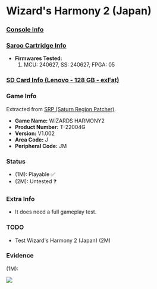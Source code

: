 # Wizard's Harmony 2 (Japan)

### [Console Info](../../../../Info/Consoles/VA13/README.md)

### [Saroo Cartridge Info](../../../../Info/Cartridges/RetroGameParadiseStore/1.32F/README.md)

- <b>Firmwares Tested:</b>
  1. MCU: 240627, SS: 240627, FPGA: 05

### [SD Card Info (Lenovo - 128 GB - exFat)](../../../../Info/SdCards/Lenovo/128GB/exfat/README.md)

### Game Info

Extracted from [SRP (Saturn Region Patcher)](https://segaxtreme.net/resources/saturn-region-patcher.81/download).

- <b>Game Name:</b> WIZARDS HARMONY2
- <b>Product Number:</b> T-22004G
- <b>Version:</b> V1.002
- <b>Area Code:</b> J
- <b>Peripheral Code:</b> JM

### Status

- (1M): Playable :white_check_mark:
- (2M): Untested :question:

### Extra Info

- It does need a full gameplay test.

### TODO

- Test Wizard's Harmony 2 (Japan) (2M)

### Evidence

(1M):

[![](https://img.youtube.com/vi/L2Z-rImzNFA/0.jpg)](https://www.youtube.com/watch?v=L2Z-rImzNFA)
